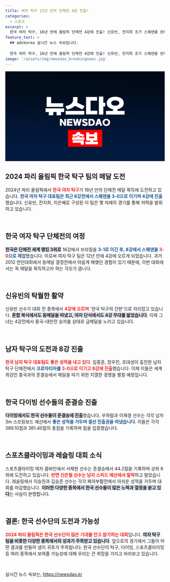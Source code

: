 ```yaml
---
title: 여자 탁구 12년 만의 단체전 4강 진출!
categories:
  - 스포츠
excerpt: >
  한국 여자 탁구, 16년 만에 올림픽 단체전 4강에 진출! 신유빈, 전지희 조가 스웨덴을 완파하며 메달에 한 걸음 더 다가섰다. 남자 탁구와 다이빙에서도 준결승 진출 소식이 기대를 모은다. 클릭하고 자세한 내용을 확인해보세요!
feature_text: >
  ## adskorea 실시간 뉴스 속보입니다.

  한국 여자 탁구, 16년 만에 올림픽 단체전 4강에 진출! 신유빈, 전지희 조가 스웨덴을 완파하며 메달에 한 걸음 더 다가섰다. 남자 탁구와 다이빙에서도 준결승 진출 소식이 기대를 모은다. 클릭하고 자세한 내용을 확인해보세요!
image: '/assets/img/newsdao_breakingnews.jpg'
---
```


<p><img src="/assets/img/newsdao_breakingnews.jpg" alt="adskorea 속보" /></p>

<h2 data-ke-size="size26">2024 파리 올림픽 한국 탁구 팀의 메달 도전</h2>

<p data-ke-size="size16">2024년 파리 올림픽에서 <b><span style="color: #ee2323;">한국 여자 탁구</span></b>가 16년 만의 단체전 메달 획득에 도전하고 있습니다. <b><span style="color: #1a5490;">한국 여자 탁구 대표팀은 최근 8강전에서 스웨덴을 <span style="color: #1a5490;">3-0</span>으로 이기며 4강에 진출</span></b>했습니다. 신유빈, 전지희, 이은혜로 구성된 이 팀은 몇 차례의 경기를 통해 저력을 발휘하고 있습니다.</p>

<p data-ke-size="size16">&nbsp;</p>

<h2 data-ke-size="size26">한국 여자 탁구 단체전의 여정</h2>

<p data-ke-size="size16"><b><span style="background-color: #21538527;">한국은 단체전 세계 랭킹 3위로</span></b> 16강에서 브라질을 <b><span style="color: #1a5490;">3-1로 이긴 후, 8강에서 스웨덴을 <span style="color: #ee2323;">3-0</span>으로 제압</span></b>했습니다. 이로써 여자 탁구 팀은 12년 만에 4강에 오르게 되었습니다. 과거 2012 런던대회에서 동메달 결정전에서 아쉽게 패했던 경험이 있기 때문에, 이번 대회에서는 꼭 메달을 획득하고자 하는 각오가 큽니다.</p>

<p data-ke-size="size16">&nbsp;</p>

<h2 data-ke-size="size26">신유빈의 탁월한 활약</h2>

<p data-ke-size="size16">신유빈 선수가 대회 전 종목에서 <b><span style="color: #ee2323;">4강에 오르며</span></b> '한국 탁구의 간판'으로 자리잡고 있습니다. <b><span style="background-color: #21538527;">혼합 복식에서도 동메달을 따냈고, 여자 단식에서도 4강 무대를 밟았습니다</span></b>. 이제 그녀는 4강전에서 중국-대만전 승자를 상대로 금메달을 노리고 있습니다.</p>

<p data-ke-size="size16">&nbsp;</p>

<h2 data-ke-size="size26">남자 탁구의 도전과 8강 진출</h2>

<p data-ke-size="size16"><b><span style="color: #ee2323;">한국 남자 탁구 대표팀도 좋은 성적을 내고 있다</span></b>. 임종훈, 장우진, 조대성이 출전한 남자 탁구 단체전에서 <b><span style="color: #1a5490;">크로아티아를 <span style="color: #ee2323;">3-0으로 이기고 8강에 진출</span></span></b>했습니다. 이제 이들은 세계 최강인 중국과의 준결승에서 메달을 따기 위한 치열한 경쟁을 펼칠 예정입니다.</p>

<p data-ke-size="size16">&nbsp;</p>

<h2 data-ke-size="size26">한국 다이빙 선수들의 준결승 진출</h2>

<p data-ke-size="size16"><b><span style="background-color: #21538527;">다이빙에서도 한국 선수들이 준결승에 진출</span></b>했습니다. 우하람과 이재경 선수는 각각 남자 3m 스프링보드 예선에서 <b><span style="color: #1a5490;">좋은 성적을 거두며 결선 진출권을 따냈습니다</span></b>. 이들은 각각 389.10점과 381.40점의 총점을 기록하며 힘을 입증했습니다.</p>

<p data-ke-size="size16">&nbsp;</p>

<h2 data-ke-size="size26">스포츠클라이밍과 레슬링 대회 소식</h2>

<p data-ke-size="size16">스포츠클라이밍 여자 콤바인에서 서채현 선수는 준결승에서 44.2점을 기록하며 상위 8위에 도전하고 있습니다. <b><span style="color: #ee2323;">반면 신은철 선수는 남자 스피드 예선에서 탈락</span></b>하고 말았습니다. 레슬링에서 이승찬과 김승준 선수는 각각 패자부활전에서 아쉬운 성적을 거두며 대회를 마감했습니다. <b><span style="background-color: #21538527;">이러한 다양한 종목에서 한국 선수들이 많은 노력과 열정을 쏟고 있다</span></b>는 사실이 분명합니다.</p>

<p data-ke-size="size16">&nbsp;</p>

<h2 data-ke-size="size26">결론: 한국 선수단의 도전과 가능성</h2>

<p data-ke-size="size16"><b><span style="color: #ee2323;">2024 파리 올림픽은 한국 선수단이 많은 기대를 안고 참가하는 대회</span></b>입니다. <b><span style="background-color: #21538527;">여자 탁구 팀을 비롯한 다양한 종목에서의 성과가 주목받고 있습니다</span></b>. 앞으로의 경기에서 그들이 어떤 결과를 만들어 낼지 귀추가 주목됩니다. 한국 선수단이 탁구, 다이빙, 스포츠클라이밍 등 여러 종목에서 보여줄 가능성에 대해 우리는 큰 희망을 가지고 바라보고 있습니다.</p>

<p data-ke-size="size16">&nbsp;</p>
실시간 뉴스 속보는, <a href="https://newsdao.kr" rel="dofollow">https://newsdao.kr</a>


